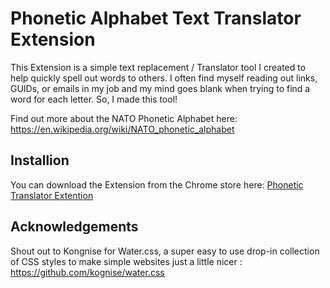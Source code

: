 
# Phonetic Alphabet Text Translator Extension

This Extension is a simple text replacement / Translator tool I created to help quickly spell out words to others. I often find myself reading out links, GUIDs, or emails in my job and my mind goes blank when trying to find a word for each letter. So, I made this tool!

Find out more about the NATO Phonetic Alphabet here: https://en.wikipedia.org/wiki/NATO_phonetic_alphabet


## Installion

You can download the Extension from the Chrome store here: [Phonetic Translator Extention](https://chrome.google.com/webstore/detail/phonetic-translator/kbodgkmbohfhjemmdmbimhbagggladba?hl=en&authuser=0)


## Acknowledgements

Shout out to Kongnise for Water.css, a super easy to use drop-in collection of CSS styles to make simple websites just a little nicer : https://github.com/kognise/water.css

